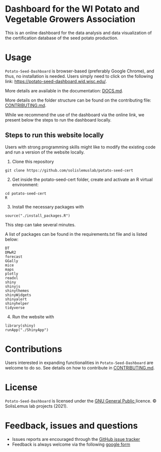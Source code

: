# Dashboard for the WI Potato and Vegetable Growers Association

This is an online dashboard for the data analysis and data visualization of the certification database of the seed potato production.

# Usage

`Potato-Seed-Dashboard` is browser-based (preferably Google Chrome), and thus, no installation is needed. Users simply need to click on the following link: https://potato-seed-dashboard.wid.wisc.edu/.

More details are available in the documentation: [DOCS.md](https://github.com/solislemuslab/potato-seed-cert/blob/master/DOCS.md).

More details on the folder structure can be found on the contributing file: [CONTRIBUTING.md](https://github.com/solislemuslab/potato-seed-cert/blob/master/CONTRIBUTING.md).

While we recommend the use of the dashboard via the online link, we present below the steps to run the dashboard locally.

## Steps to run this website locally
Users with strong programming skills might like to modify the existing code and run a version of the website locally.

1. Clone this repository

```
git clone https://github.com/solislemuslab/potato-seed-cert
```


2. Get inside the potato-seed-cert folder, create and activate an R virtual environment:

```
cd potato-seed-cert
R
```

3. Install the necessary packages with
```
source("./install_packages.R")
```
This step can take several minutes.

A list of packages can be found in the requirements.txt file and is listed below:
```
DT
DMwR2
forecast
GGally
mice
maps
plotly
readxl
shiny
shinyjs
shinythemes
shinyWidgets
shinyalert
shinyhelper
tidyverse
```

4. Run the website with
```
library(shiny)
runApp("./ShinyApp")
```

# Contributions

Users interested in expanding functionalities in `Potato-Seed-Dashboard` are welcome to do so.
See details on how to contribute in [CONTRIBUTING.md](https://github.com/solislemuslab/potato-seed-cert/blob/master/CONTRIBUTING.md).

# License
`Potato-Seed-Dashboard` is licensed under the [GNU General Public ](https://www.gnu.org/licenses/) licence. &copy; SolisLemus lab projects (2021).

# Feedback, issues and questions

- Issues reports are encouraged through the [GitHub issue tracker](https://github.com/solislemuslab/potato-seed-cert/issuess)
- Feedback is always welcome via the following [google form](https://forms.gle/ijwGLmV5DVFyyqyx9)
